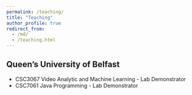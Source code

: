 ```yaml
---
permalink: /teaching/
title: "Teaching"
author_profile: true
redirect_from: 
  - /md/
  - /teaching.html
---
```


## Queen’s University of Belfast
 * CSC3067 Video Analytic and Machine Learning - Lab Demonstrator
 * CSC7061 Java Programming - Lab Demonstrator
